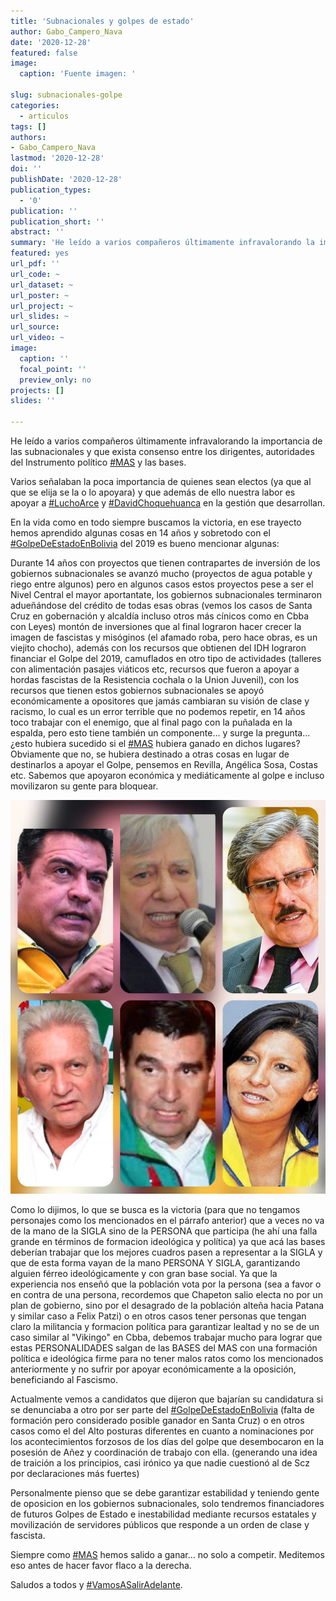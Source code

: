 ```yaml
---
title: 'Subnacionales y golpes de estado'
author: Gabo_Campero_Nava
date: '2020-12-28'
featured: false
image:
  caption: 'Fuente imagen: '

slug: subnacionales-golpe
categories:
  - articulos
tags: []
authors:
- Gabo_Campero_Nava
lastmod: '2020-12-28'
doi: ''
publishDate: '2020-12-28'
publication_types:
  - '0'
publication: ''
publication_short: ''
abstract: ''
summary: 'He leído a varios compañeros últimamente infravalorando la importancia de las subnacionales y que exista consenso entre los dirigentes, autoridades del Instrumento político'
featured: yes
url_pdf: ''
url_code: ~
url_dataset: ~
url_poster: ~
url_project: ~
url_slides: ~
url_source: 
url_video: ~
image:
  caption: ''
  focal_point: ''
  preview_only: no
projects: []
slides: ''

---
```


He leído a varios compañeros últimamente infravalorando la importancia de las subnacionales y que exista consenso entre los dirigentes, autoridades del Instrumento político [#MAS](#MAS) y las bases. 

Varios señalaban la poca importancia de quienes sean electos (ya que al que se elija se la o lo apoyara) y que además de ello nuestra labor es apoyar a [#LuchoArce](#LuchoArce) y [#DavidChoquehuanca](#DavidChoquehuanca) en la gestión que desarrollan.

En la vida como en todo siempre buscamos la victoria, en ese trayecto hemos aprendido algunas cosas  en 14 años y sobretodo con el [#GolpeDeEstadoEnBolivia](#GolpeDeEstadoEnBolivia) del 2019 es bueno mencionar algunas:

Durante 14 años con  proyectos que tienen contrapartes de inversión de los gobiernos subnacionales se avanzó mucho (proyectos de agua potable y riego entre algunos) pero en algunos casos estos proyectos pese a ser el Nivel Central el mayor aportantate, los gobiernos subnacionales terminaron adueñándose del crédito de todas esas obras (vemos los casos de Santa Cruz en gobernación y alcaldía incluso otros más cínicos como en Cbba con Leyes) montón de inversiones que al final lograron hacer crecer la imagen de fascistas y misóginos (el afamado roba, pero hace obras, es un viejito chocho), además con los recursos que obtienen del IDH lograron financiar el Golpe del 2019, camuflados en otro tipo de actividades (talleres con alimentación pasajes viáticos etc, recursos que fueron a apoyar a hordas fascistas de la Resistencia cochala o la Union Juvenil), con los recursos que tienen estos gobiernos subnacionales se apoyó económicamente a opositores que jamás cambiaran su visión de clase y racismo, lo cual es un error terrible que no podemos repetir, en 14 años toco trabajar con el enemigo, que al final pago con la puñalada en la espalda, pero esto tiene también un componente... y surge la pregunta... ¿esto hubiera sucedido si el [#MAS](#MAS) hubiera ganado en dichos lugares? Obviamente que no, se hubiera destinado a otras cosas en lugar de destinarlos a apoyar el Golpe, pensemos en Revilla, Angélica Sosa, Costas etc. Sabemos que apoyaron económica y mediáticamente al golpe e incluso movilizaron su gente para bloquear. 

![](1.jpeg)

Como lo dijimos, lo que se busca es la victoria (para que no tengamos personajes como los mencionados en el párrafo anterior) que a veces no va de la mano de la SIGLA sino de la PERSONA que participa (he ahí una falla grande en términos de formacion ideológica y política) ya que acá las bases deberían trabajar que los mejores cuadros pasen a representar a la SIGLA y que de esta forma vayan de la mano PERSONA Y SIGLA, garantizando alguien férreo ideológicamente y con gran base social. Ya que la experiencia nos enseñó que la población vota por la persona (sea a favor o en contra de una persona, recordemos que Chapeton salio electa no por un plan de gobierno, sino por el desagrado de la población alteña hacia Patana y similar caso a Felix Patzi) o en otros casos tener personas que tengan claro la militancia y formacion política para garantizar lealtad y no se de un caso similar al "Vikingo" en Cbba, debemos trabajar mucho para lograr que estas PERSONALIDADES salgan de las BASES del MAS con una formación política e ideológica firme para no tener malos ratos como los mencionados anteriormente y no sufrir por apoyar económicamente a la oposición, beneficiando al Fascismo.

Actualmente vemos a candidatos que dijeron que bajarían su candidatura si se denunciaba a otro por ser parte del [#GolpeDeEstadoEnBolivia](#GolpeDeEstadoEnBolivia) (falta de formación pero considerado posible ganador en Santa Cruz) o en otros casos como el del Alto posturas diferentes en cuanto a nominaciones por los acontecimientos forzosos de los días del golpe que desembocaron en la posesión de Añez y coordinación de trabajo con ella. (generando una idea de traición a los principios, casi irónico ya que nadie cuestionó al de Scz por declaraciones más fuertes)

Personalmente pienso que se debe garantizar estabilidad y teniendo gente de oposicion en los gobiernos subnacionales, solo tendremos financiadores de futuros Golpes de Estado e inestabilidad mediante recursos estatales y movilización de servidores públicos que responde a un orden de clase y fascista. 

Siempre como [#MAS](#MAS) hemos salido a ganar... no solo a competir. Meditemos eso antes de hacer favor flaco a la derecha.

Saludos a todos y [#VamosASalirAdelante](#VamosASalirAdelante).

